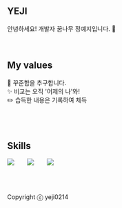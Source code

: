 ## YEJI
안녕하세요! 개발자 꿈나무 정예지입니다. 🌱
<br />
<br />
<br />
## My values
🧸 꾸준함을 추구합니다.<br />
✨ 비교는 오직 '어제의 나'와!<br />
✏️ 습득한 내용은 기록하여 체득<br />
<br />
<br />
<br />
## Skills
<div style="display:flex;gap:30px;flex-wrap:wrap;">
<img src="https://img.shields.io/badge/Python-3776AB?style=for-the-badge&logo=Python&logoColor=white">
<img src="https://img.shields.io/badge/Java-007396?style=for-the-badge&logo=Java&logoColor=white">
<img src="https://img.shields.io/badge/Kotlin-7F52FF?style=for-the-badge&logo=Kotlin&logoColor=white">
</div>
<br />
<br />
<br />

Copyright ⓒ yeji0214